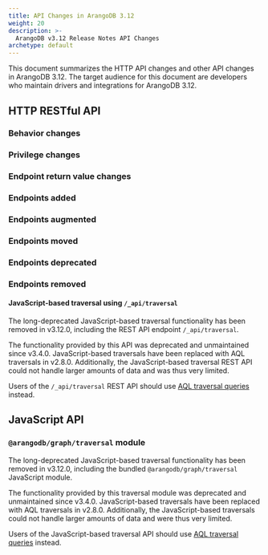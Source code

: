 ```yaml
---
title: API Changes in ArangoDB 3.12
weight: 20
description: >-
  ArangoDB v3.12 Release Notes API Changes
archetype: default
---
```

This document summarizes the HTTP API changes and other API changes in ArangoDB 3.12.
The target audience for this document are developers who maintain drivers and
integrations for ArangoDB 3.12.

## HTTP RESTful API

### Behavior changes



### Privilege changes



### Endpoint return value changes



### Endpoints added



### Endpoints augmented



### Endpoints moved



### Endpoints deprecated



### Endpoints removed

#### JavaScript-based traversal using `/_api/traversal`

The long-deprecated JavaScript-based traversal functionality has been removed
in v3.12.0, including the REST API endpoint `/_api/traversal`.

The functionality provided by this API was deprecated and unmaintained since
v3.4.0. JavaScript-based traversals have been replaced with AQL traversals in
v2.8.0. Additionally, the JavaScript-based traversal REST API could not handle
larger amounts of data and was thus very limited.

Users of the `/_api/traversal` REST API should use
[AQL traversal queries](../../aql/graphs/traversals.md) instead.

## JavaScript API

### `@arangodb/graph/traversal` module

The long-deprecated JavaScript-based traversal functionality has been removed in
v3.12.0, including the bundled `@arangodb/graph/traversal` JavaScript module.

The functionality provided by this traversal module was deprecated and
unmaintained since v3.4.0. JavaScript-based traversals have been replaced with
AQL traversals in v2.8.0. Additionally, the JavaScript-based traversals could
not handle larger amounts of data and were thus very limited.

Users of the JavaScript-based traversal API should use
[AQL traversal queries](../../aql/graphs/traversals.md) instead.
